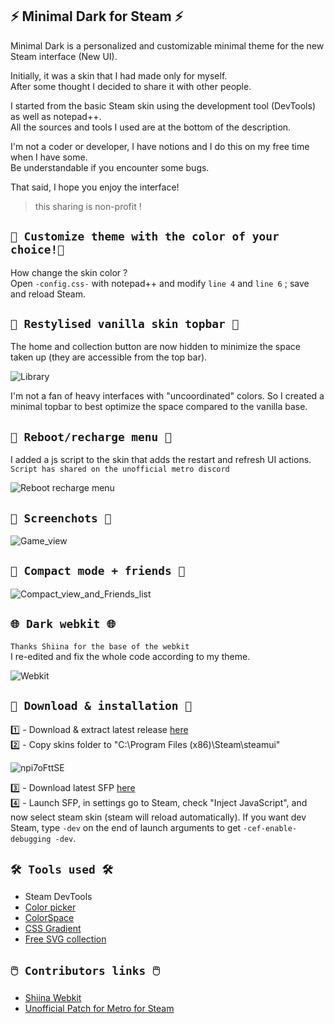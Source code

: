## ⚡ Minimal Dark for Steam ⚡ <br> 
Minimal Dark is a personalized and customizable minimal theme for the new Steam interface (New UI). <br>

Initially, it was a skin that I had made only for myself. <br>
After some thought I decided to share it with other people. <br>

I started from the basic Steam skin using the development tool (DevTools) as well as notepad++. <br>
All the sources and tools I used are at the bottom of the description. <br>

I'm not a coder or developer, I have notions and I do this on my free time when I have some. <br>
Be understandable if you encounter some bugs. <br>

That said, I hope you enjoy the interface! <br>
> this sharing is non-profit ! <br>

## `🎨 Customize theme with the color of your choice!🎨` <br> 

How change the skin color ? <br>
Open `-config.css-` with notepad++ and modify `line 4` and `line 6` ; save and reload Steam. <br> 

## `🧪 Restylised vanilla skin topbar 🧪` <br> 

The home and collection button are now hidden to minimize the space taken up (they are accessible from the top bar). <br>

![Library](https://github.com/SaiyajinK/Minimal-Dark-for-Steam/assets/105972098/dfdcfc55-caf5-4707-acce-3bca980d2979) <br>

I'm not a fan of heavy interfaces with "uncoordinated" colors. So I created a minimal topbar to best optimize the space compared to the vanilla base. <br> 

## `🔄 Reboot/recharge menu 🔄` <br> 

I added a js script to the skin that adds the restart and refresh UI actions. <br>
`Script has shared on the unofficial metro discord` <br>

![Reboot   recharge menu](https://github.com/SaiyajinK/Minimal-Dark-for-Steam/assets/105972098/7f73abce-ede6-4011-8053-305d197156b0) <br> 

## `📸 Screenchots 📸` <br> 
![Game_view](https://github.com/SaiyajinK/Minimal-Dark-for-Steam/assets/105972098/3954cada-8278-464b-ae8a-832e25bb8e2e) <br> 

## `📸 Compact mode + friends 📸` <br> 
![Compact_view_and_Friends_list](https://github.com/SaiyajinK/Minimal-Dark-for-Steam/assets/105972098/7f831092-ab72-4490-aaaf-2dc9f3294472) <br>

## `🌐 Dark webkit 🌐` <br> 
`Thanks Shiina for the base of the webkit` <br>
I re-edited and fix the whole code according to my theme. <br>

![Webkit](https://github.com/SaiyajinK/Minimal-Dark-for-Steam/assets/105972098/77ac0c6c-6b26-4446-912c-736848ad5ab6) <br> 

## `🔗 Download & installation 🔗` <br>

1️⃣ - Download & extract latest release [here](https://github.com/SaiyajinK/Minimal-Dark-for-Steam/releases)<br>
2️⃣ - Copy skins folder to "C:\Program Files (x86)\Steam\steamui\"<br>

![npi7oFttSE](https://github.com/SaiyajinK/Minimal-Dark-for-Steam/assets/105972098/b239aef2-7d25-4bad-86ab-245f1cbf0bfb) <br>

3️⃣ - Download latest SFP [here](https://github.com/PhantomGamers/SFP/releases) <br>
4️⃣ - Launch SFP, in settings go to Steam, check "Inject JavaScript", and now select steam skin (steam will reload automatically). If you want dev Steam, type `-dev` on the end of launch arguments to get `-cef-enable-debugging -dev`.<br>

## `🛠️ Tools used 🛠️` <br>
- Steam DevTools <br>
- [Color picker](https://htmlcolorcodes.com/color-picker/) <br>
- [ColorSpace](https://mycolor.space) <br>
- [CSS Gradient](https://cssgradient.io/) <br>
- [Free SVG collection](https://thenounproject.com/) <br>

## `🖱️ Contributors links 🖱️` <br>
- [Shiina Webkit](https://github.com/AikoMidori/steam-dark-mode/blob/master/webkit.css) <br>
- [Unofficial Patch for Metro for Steam](https://discord.gg/dMsSwufK7Q) <br>
